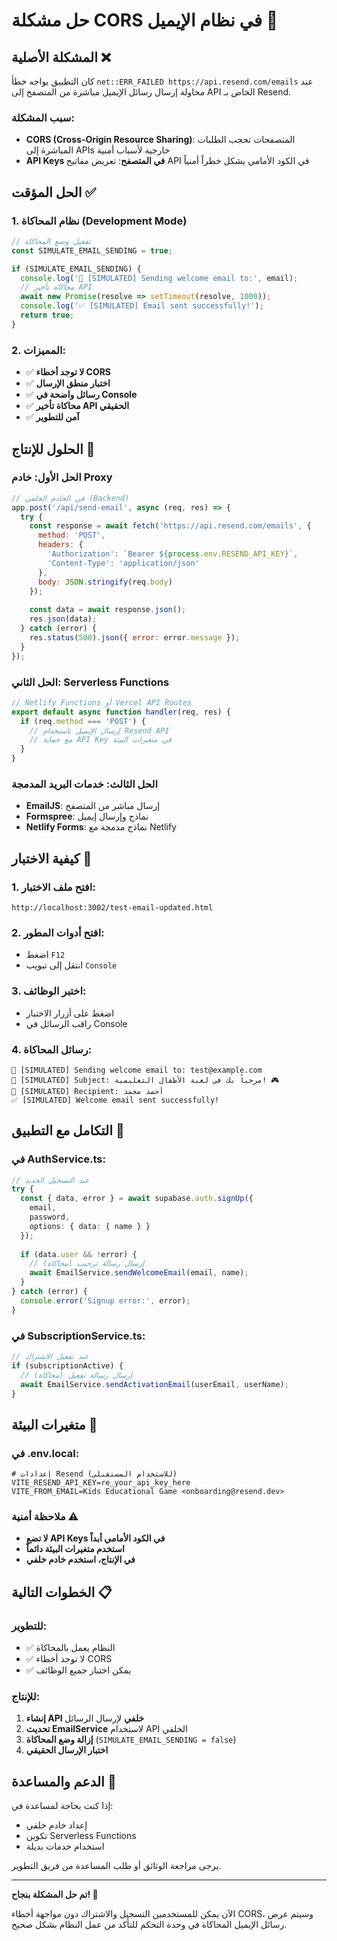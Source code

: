 # حل مشكلة CORS في نظام الإيميل 📧

## المشكلة الأصلية ❌

كان التطبيق يواجه خطأ `net::ERR_FAILED https://api.resend.com/emails` عند محاولة إرسال رسائل الإيميل مباشرة من المتصفح إلى API الخاص بـ Resend.

### سبب المشكلة:
- **CORS (Cross-Origin Resource Sharing)**: المتصفحات تحجب الطلبات المباشرة إلى APIs خارجية لأسباب أمنية
- **API Keys في المتصفح**: تعريض مفاتيح API في الكود الأمامي يشكل خطراً أمنياً

## الحل المؤقت ✅

### 1. نظام المحاكاة (Development Mode)
```typescript
// تفعيل وضع المحاكاة
const SIMULATE_EMAIL_SENDING = true;

if (SIMULATE_EMAIL_SENDING) {
  console.log('📧 [SIMULATED] Sending welcome email to:', email);
  // محاكاة تأخير API
  await new Promise(resolve => setTimeout(resolve, 1000));
  console.log('✅ [SIMULATED] Email sent successfully!');
  return true;
}
```

### 2. المميزات:
- ✅ **لا توجد أخطاء CORS**
- ✅ **اختبار منطق الإرسال**
- ✅ **رسائل واضحة في Console**
- ✅ **محاكاة تأخير API الحقيقي**
- ✅ **آمن للتطوير**

## الحلول للإنتاج 🚀

### الحل الأول: خادم Proxy
```javascript
// في الخادم الخلفي (Backend)
app.post('/api/send-email', async (req, res) => {
  try {
    const response = await fetch('https://api.resend.com/emails', {
      method: 'POST',
      headers: {
        'Authorization': `Bearer ${process.env.RESEND_API_KEY}`,
        'Content-Type': 'application/json'
      },
      body: JSON.stringify(req.body)
    });
    
    const data = await response.json();
    res.json(data);
  } catch (error) {
    res.status(500).json({ error: error.message });
  }
});
```

### الحل الثاني: Serverless Functions
```javascript
// Netlify Functions أو Vercel API Routes
export default async function handler(req, res) {
  if (req.method === 'POST') {
    // إرسال الإيميل باستخدام Resend API
    // مع حماية API Key في متغيرات البيئة
  }
}
```

### الحل الثالث: خدمات البريد المدمجة
- **EmailJS**: إرسال مباشر من المتصفح
- **Formspree**: نماذج وإرسال إيميل
- **Netlify Forms**: نماذج مدمجة مع Netlify

## كيفية الاختبار 🧪

### 1. افتح ملف الاختبار:
```
http://localhost:3002/test-email-updated.html
```

### 2. افتح أدوات المطور:
- اضغط `F12`
- انتقل إلى تبويب `Console`

### 3. اختبر الوظائف:
- اضغط على أزرار الاختبار
- راقب الرسائل في Console

### 4. رسائل المحاكاة:
```
📧 [SIMULATED] Sending welcome email to: test@example.com
📧 [SIMULATED] Subject: مرحباً بك في لعبة الأطفال التعليمية! 🎮
📧 [SIMULATED] Recipient: أحمد محمد
✅ [SIMULATED] Welcome email sent successfully!
```

## التكامل مع التطبيق 🔗

### في AuthService.ts:
```typescript
// عند التسجيل الجديد
try {
  const { data, error } = await supabase.auth.signUp({
    email,
    password,
    options: { data: { name } }
  });
  
  if (data.user && !error) {
    // إرسال رسالة ترحيب (محاكاة)
    await EmailService.sendWelcomeEmail(email, name);
  }
} catch (error) {
  console.error('Signup error:', error);
}
```

### في SubscriptionService.ts:
```typescript
// عند تفعيل الاشتراك
if (subscriptionActive) {
  // إرسال رسالة تفعيل (محاكاة)
  await EmailService.sendActivationEmail(userEmail, userName);
}
```

## متغيرات البيئة 🔧

### في .env.local:
```env
# إعدادات Resend (للاستخدام المستقبلي)
VITE_RESEND_API_KEY=re_your_api_key_here
VITE_FROM_EMAIL=Kids Educational Game <onboarding@resend.dev>
```

### ملاحظة أمنية ⚠️
- **لا تضع API Keys في الكود الأمامي أبداً**
- **استخدم متغيرات البيئة دائماً**
- **في الإنتاج، استخدم خادم خلفي**

## الخطوات التالية 📋

### للتطوير:
- ✅ النظام يعمل بالمحاكاة
- ✅ لا توجد أخطاء CORS
- ✅ يمكن اختبار جميع الوظائف

### للإنتاج:
1. **إنشاء API خلفي** لإرسال الرسائل
2. **تحديث EmailService** لاستخدام API الخلفي
3. **إزالة وضع المحاكاة** (`SIMULATE_EMAIL_SENDING = false`)
4. **اختبار الإرسال الحقيقي**

## الدعم والمساعدة 💬

إذا كنت بحاجة لمساعدة في:
- إعداد خادم خلفي
- تكوين Serverless Functions
- استخدام خدمات بديلة

يرجى مراجعة الوثائق أو طلب المساعدة من فريق التطوير.

---

**تم حل المشكلة بنجاح! 🎉**

الآن يمكن للمستخدمين التسجيل والاشتراك دون مواجهة أخطاء CORS، وسيتم عرض رسائل الإيميل المحاكاة في وحدة التحكم للتأكد من عمل النظام بشكل صحيح.